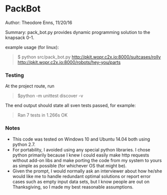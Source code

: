 # PackBot

Author: Theodore Enns, 11/20/16

Summary: pack_bot.py provides dynamic programming solution to the knapsack 0-1.

example usage (for linux):
> $ python src/pack_bot.py http://pkit.wopr.c2x.io:8000/suitcases/rolly http://pkit.wopr.c2x.io:8000/robots/hey-you/parts

### Testing
At the project route, run
> $python -m unittest discover -v

The end output should state all sven tests passed, for example:
>Ran 7 tests in 1.266s
OK


### Notes
  - This code was tested on Windows 10 and Ubuntu 14.04 both using python 2.7.
  - For portability, I avoided using any special python libraries. I chose python primarily because I knew I could easily make http requests without add-on libs and make porting the code from my system to yours as simple as possible (for whichever OS that might be).
  - Given the prompt, I would normally ask an interviewer about how he/she would like me to handle redundant optimal solutions or report error cases such as empty input data sets, but I know people are out on Thanksgiving, so I made my best reasonable assumptions.

